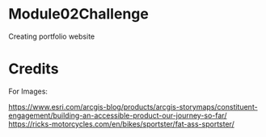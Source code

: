 # Module02Challenge
Creating portfolio website






# Credits
For Images:

  https://www.esri.com/arcgis-blog/products/arcgis-storymaps/constituent-engagement/building-an-accessible-product-our-journey-so-far/
  https://ricks-motorcycles.com/en/bikes/sportster/fat-ass-sportster/
  
